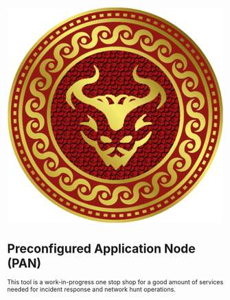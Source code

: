 ![PAN Logo](./PAN.png)
#  Preconfigured Application Node (PAN) 
This tool is a work-in-progress one stop shop for a good amount of services needed for incident response and network hunt operations.
